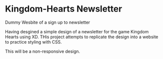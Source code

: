 # Kingdom-Hearts Newsletter
 Dummy Wesbite of a sign up to newsletter

 Having desgined a simple design of a newsletter for the game Kingdom Hearts using XD. THis project attempts to replicate the design into a website to practice styling with CSS. 

 This will be a non-responsive design. 
